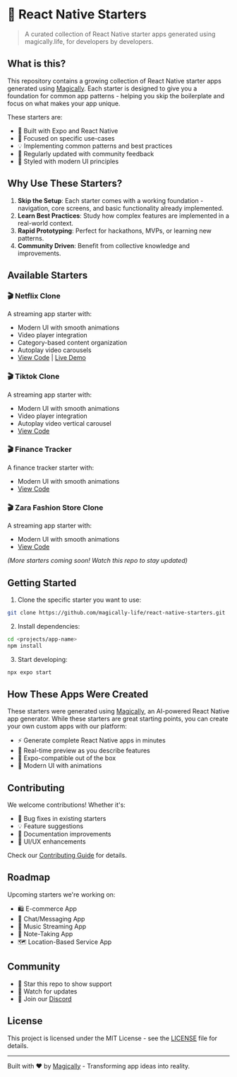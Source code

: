 # 🚀 React Native Starters

> A curated collection of React Native starter apps generated using magically.life, for developers by developers.

## What is this?

This repository contains a growing collection of React Native starter apps generated using [Magically](https://magically.life). Each starter is designed to give you a foundation for common app patterns - helping you skip the boilerplate and focus on what makes your app unique.

These starters are:
- 📱 Built with Expo and React Native
- 🎯 Focused on specific use-cases
- 💡 Implementing common patterns and best practices
- 🔄 Regularly updated with community feedback
- 🎨 Styled with modern UI principles

## Why Use These Starters?

1. **Skip the Setup**: Each starter comes with a working foundation - navigation, core screens, and basic functionality already implemented.
2. **Learn Best Practices**: Study how complex features are implemented in a real-world context.
3. **Rapid Prototyping**: Perfect for hackathons, MVPs, or learning new patterns.
4. **Community Driven**: Benefit from collective knowledge and improvements.

## Available Starters

### 🎬 Netflix Clone
A streaming app starter with:
- Modern UI with smooth animations
- Video player integration
- Category-based content organization
- Autoplay video carousels
- [View Code](/projects/netflix-clone) | [Live Demo](https://magically.life/project/7ec14d4d-16b9-4f4d-aed7-2d00ab394baa/preview)

### 🎬 Tiktok Clone
A streaming app starter with:
- Modern UI with smooth animations
- Video player integration
- Autoplay video vertical carousel
- [View Code](/projects/tiktok-clone) 


### 🎬 Finance Tracker
A finance tracker starter with:
- Modern UI with smooth animations
- [View Code](/projects/finance-tracker)


### 🎬 Zara Fashion Store Clone
A streaming app starter with:
- Modern UI with smooth animations
- [View Code](/projects/zara-fashion-store-clone)

*(More starters coming soon! Watch this repo to stay updated)*

## Getting Started

1. Clone the specific starter you want to use:
```bash
git clone https://github.com/magically-life/react-native-starters.git
```

2. Install dependencies:
```bash
cd <projects/app-name>
npm install
```

3. Start developing:
```bash
npx expo start
```

## How These Apps Were Created

These starters were generated using [Magically](https://magically.life), an AI-powered React Native app generator. While these starters are great starting points, you can create your own custom apps with our platform:

- ⚡️ Generate complete React Native apps in minutes
- 🔄 Real-time preview as you describe features
- 📱 Expo-compatible out of the box
- 🎨 Modern UI with animations

## Contributing

We welcome contributions! Whether it's:
- 🐛 Bug fixes in existing starters
- 💡 Feature suggestions
- 📝 Documentation improvements
- 🎨 UI/UX enhancements

Check our [Contributing Guide](CONTRIBUTING.md) for details.

## Roadmap

Upcoming starters we're working on:
- 🛍️ E-commerce App
- 💬 Chat/Messaging App
- 🎵 Music Streaming App
- 📝 Note-Taking App
- 🗺️ Location-Based Service App

## Community

- 🌟 Star this repo to show support
- 👀 Watch for updates
- 💬 Join our [Discord](https://discord.gg/stmGbrTY)

## License

This project is licensed under the MIT License - see the [LICENSE](LICENSE) file for details.

---

Built with ❤️ by [Magically](https://magically.life) - Transforming app ideas into reality.